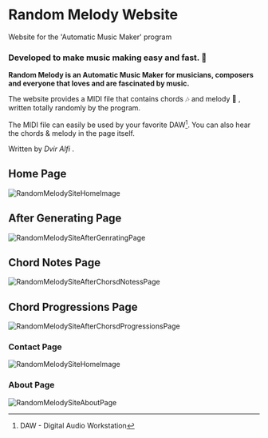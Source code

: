 # Random Melody Website
Website for the 'Automatic Music Maker' program 

### Developed to make music making easy and fast. :musical_score:
**Random Melody is an Automatic Music Maker for musicians, composers and everyone that loves and are fascinated by music.** 

The website provides a MIDI file that contains chords :notes: and melody :musical_note: , written totally randomly by the program.

The MIDI file can easily be used by your favorite DAW[^1]. 
You can also hear the chords & melody in the page itself.

Written by *Dvir Alfi* .

## Home Page
![RandomMelodySiteHomeImage](https://user-images.githubusercontent.com/91888923/161589282-49e2c621-9dba-4136-8beb-7ead018a4576.png)

## After Generating Page
![RandomMelodySiteAfterGenratingPage](https://user-images.githubusercontent.com/91888923/161591008-56cf0dd2-524a-4bc6-a289-63b5c316fd5f.png)

## Chord Notes Page
![RandomMelodySiteAfterChorsdNotessPage](https://user-images.githubusercontent.com/91888923/161592647-543c0eac-853a-4420-a338-1449dfce15b0.png)

## Chord Progressions Page
![RandomMelodySiteAfterChorsdProgressionsPage](https://user-images.githubusercontent.com/91888923/161592290-1281d5d8-f915-45c2-8337-09a8a839f73f.png)

### Contact Page
![RandomMelodySiteHomeImage](https://user-images.githubusercontent.com/91888923/161589845-1c4da820-48bc-422f-8e5a-c68094f19dbf.png)

### About Page
![RandomMelodySiteAboutPage](https://user-images.githubusercontent.com/91888923/161591229-9a7a813d-837d-4727-8aa7-08469bf24515.png)


[^1]:DAW - Digital Audio Workstation
